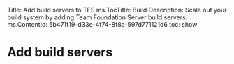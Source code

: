 Title: Add build servers to TFS
ms.TocTitle: Build
Description: Scale out your build system by adding Team Foundation Server build servers.
ms.ContentId: 5b471f19-d33e-4f74-8f8a-597d771121d6
toc: show

# Add build servers